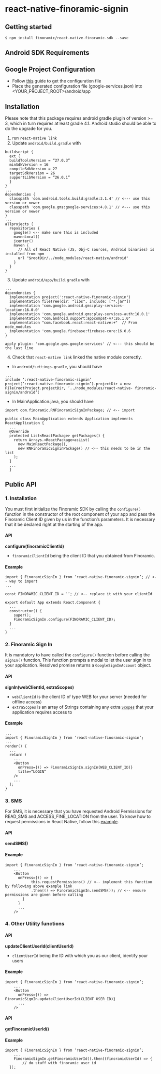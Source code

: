
# react-native-finoramic-signin

## Getting started

`$ npm install finoramic/react-native-finoramic-sdk --save`

## Android SDK Requirements


## Google Project Configuration
* Follow [this](https://github.com/react-native-community/react-native-google-signin/blob/master/docs/get-config-file.md) guide to get the configuration file
* Place the generated configuration file (google-services.json) into <YOUR_PROJECT_ROOT>/android/app

## Installation
Please note that this package requires android gradle plugin of version >= 3, which in turn requires at least gradle 4.1. Android studio should be able to do the upgrade for you.

1. run `react-native link`
2. Update `android/build.gradle` with
```
buildscript {
  ext {
  buildToolsVersion = “27.0.3”
  minSdkVersion = 16
  compileSdkVersion = 27
  targetSdkVersion = 26
  supportLibVersion = “26.0.1”
  }
}
... 
dependencies {
  classpath 'com.android.tools.build:gradle:3.1.4' // <--- use this version or newer
  classpath 'com.google.gms:google-services:4.0.1' // <--- use this version or newer
}
... 
allprojects {
  repositories {
    google() <-- make sure this is included
    mavenLocal()
    jcenter()
    maven {
      // All of React Native (JS, Obj-C sources, Android binaries) is installed from npm
      url "$rootDir/../node_modules/react-native/android"
    }
  }
}
```
3. Update `android/app/build.gradle` with
```
... 
dependencies {
  implementation project(':react-native-finoramic-signin')
  implementation fileTree(dir: "libs", include: ["*.jar"])
  implementation 'com.google.android.gms:play-services-location:16.0.0'
  implementation 'com.google.android.gms:play-services-auth:16.0.1'
  implementation "com.android.support:appcompat-v7:26.1.0"
  implementation "com.facebook.react:react-native:+"  // From node_modules
  implementation 'com.google.firebase:firebase-core:16.0.6
}

apply plugin: 'com.google.gms.google-services' // <--- this should be the last line
```
4. Check that `react-native link` linked the native module correctly.
  - In `android/settings.gradle`, you should have
  ```
  ... 
  include ‘:react-native-finoramic-signin’
  project(‘:react-native-finoramic-signin’).projectDir = new File(rootProject.projectDir, ‘../node_modules/react-native- finoramic-signin/android’)
  ```
  - In MainApplication.java, you should have
  ```
  import com.finoramic.RNFinoramicSignInPackage; // <-- import

  public class MainApplication extends Application implements ReactApplication {
    ... 
    @Override
    protected List<ReactPackage> getPackages() {
      return Arrays.<ReactPackage>asList(
        new MainReactPackage(),
        new RNFinoramicSigninPackage() // <-- this needs to be in the list
      );
    }
    ...
    }
  ```
## Public API
### 1. Installation
You must first initialize the Finoramic SDK by calling the `configure()` function in the constructor of the root component of your app and pass the Finoramic Client ID given by us in the function’s parameters. It is necessary that it be declared right at the starting of the app.
#### API
**configure(finoramicClientId)**
* `finoramicClientId` being the client ID that you obtained from Finoramic.
#### Example
```
import { FinoramicSignIn } from ‘react-native-finoramic-signin’; // <-- way to import
... 

const FINORAMIC_CLIENT_ID = ‘’; // <-- replace it with your clientId

export default App extends React.Component {
  ... 
  constructor() {
    super();
    FinoramicSignIn.configure(FINORAMIC_CLIENT_ID);
  }
  ... 
}
```
### 2. Finoramic Sign In
It is mandatory to have called the `configure()` function before calling the `signIn()` function. This function prompts a modal to let the user sign in to your application. Resolved promise returns a `GoogleSignInAccount` object.
#### API
**signIn(webClientId, extraScopes)**
* `webClientId` is the client ID of type WEB for your server (needed for offline access)
* `extraScopes` is an array of Strings containing any extra [`Scopes`](https://developers.google.com/android/reference/com/google/android/gms/common/api/Scope) that your application requires access to
#### Example
```
... 
import { FinoramicSignIn } from ‘react-native-finoramic-signin’;
... 
render() {
  ...
  return (
    ... 
    <Button
      onPress={() => FinoramicSignIn.signIn(WEB_CLIENT_ID)}
      title=”LOGIN”
    />
    ... 
  );
}
```
### 3. SMS
For SMS, it is necessary that you have requested Android Permissions for READ_SMS and ACCESS_FINE_LOCATION from the user. To know how to request permissions in React Native, follow this [example](https://facebook.github.io/react-native/docs/permissionsandroid#example).
#### API
**sendSMS()**
#### Example
```
import { FinoramicSignIn } from ‘react-native-finoramic-signin’;
	... 
	<Button
	  onPress={() => {
      		this.requestPermissions() // <-- implement this function by following above example link
       		.then(() => FinoramicSignIn.sendSMS()); // <-- ensure permissions are given before calling
	  	}
	  }
	  ...
	/>
```
### 4. Other Utility functions
#### API
**updateClientUserId(clientUserId)**
* `clientUserId` being the ID with which you as our client, identify your users
#### Example
```
import { FinoramicSignIn } from ‘react-native-finoramic-signin’;
	... 
	<Button
	  onPress={() => FinoramicSignIn.updateClientUserId(CLIENT_USER_ID)}
	  ... 
	/>
```

#### API
**getFinoramicUserId()**
#### Example
```
import { FinoramicSignIn } from ‘react-native-finoramic-signin’;
	...  
	FinoramicSignIn.getFinoramicUserId().then((finoramicUserId) => {
		// do stuff with finoramic user id
  });
```
